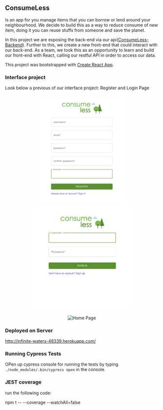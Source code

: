 ## ConsumeLess

Is an app for you manage items that you can borrow or lend around your neighbourhood. We decide to build this as a way to reduce consume of new item, doing it you can reuse stuffs from someone and save the planet.

In this project we are exposing the back-end via our api([ConsumeLess-Backend](https://github.com/irafaelasilva/ConsumeLess-backend)). Further to this, we create a new front-end that could interact with our back-end. As a team, we took this as an opportunity to learn and build our front-end with React, calling our restful API in order to access our data.

This project was bootstrapped with [Create React App](https://github.com/facebook/create-react-app).

### Interface project

Look below a previous of our interface project:
Register and Login Page

<p align="center">
  <img src="https://github.com/irafaelasilva/ConsumeLess-frontend/blob/master/public/register.png" width="300" title="Register Page">
  <img src="https://github.com/irafaelasilva/ConsumeLess-frontend/blob/master/public/login.png" width="350" alt="Login Page">
</p>


<p align="center">
  <img src="https://github.com/irafaelasilva/ConsumeLess-frontend/blob/master/public/home.png" width="450" title="Home Page">
</p>


### Deployed on Server
http://infinite-waters-48339.herokuapp.com/

### Running Cypress Tests
OPen up cypress console for running the tests by typing `./node_modules/.bin/cypress open` in the console.

### JEST coverage
run the following code:

npm t -- --coverage --watchAll=false

